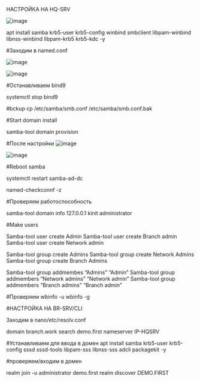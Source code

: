 НАСТРОЙКА НА HQ-SRV

![image](https://github.com/vxsetup/vxdemo/assets/146210764/cb4cb9db-e835-4248-9b23-d2021bedde91)

apt install samba krb5-user krb5-config winbind smbclient libpam-winbind libnss-winbind libpam-krb5 krb5-kdc -y

#Заходим в named.conf

![image](https://github.com/vxsetup/vxdemo/assets/146210764/65ac1bc4-7ba6-40f5-ab7c-06fc28d1cd9f)

![image](https://github.com/vxsetup/vxdemo/assets/146210764/22181c59-3d55-4e57-b241-ef71d9516783)

#Останавливаем bind9

systemctl stop bind9

#bckup
cp /etc/samba/smb.conf /etc/samba/smb.conf.bak

#Start domain install 

samba-tool domain provision

#После настройки
![image](https://github.com/vxsetup/vxdemo/assets/146210764/ec73bfd3-cd18-4f61-a9b3-04a080174958)

![image](https://github.com/vxsetup/vxdemo/assets/146210764/61ed9e82-90fc-4ec5-8164-5c48589d5471)

#Reboot samba

systemctl restart samba-ad-dc

named-checkconnf -z

#Проверяем работоспособность 

samba-tool domain info 127.0.0.1
kinit administrator

#Make users

Samba-tool user create Admin
Samba-tool user create Branch admin
Samba-tool user create Network admin

Samba-tool group create Admins
Samba-tool group create Network Admins
Samba-tool group create Branch Admins

Samba-tool group addmembes “Admins” “Admin”
Samba-tool group addmembers “Network admins” “Network admin”
Samba-tool group addmembers “Branch admins” “Branch admin”

#Проверяем 
wbinfo -u
wbinfo -g

#НАСТРОЙКА НА BR-SRV/CLI

Заходим в nano/etc/resolv.conf

domain branch.work
search demo.first
nameserver IP-HQSRV

#Устанавливаем для ввода в домен
apt install samba krb5-user krb5-config sssd sssd-tools libpam-sss libnss-sss adcli packagekit -y

#проверяем/входим в домен

realm join -u administrator demo.first
realm discover DEMO.FIRST

